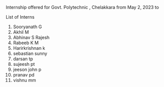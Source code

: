Internship offered for Govt. Polytechnic , Chelakkara from May 2, 2023 to 



List of Interns
1. Sooryanath G
2. Akhil M
3. Abhinav S Rajesh
4. Rabeeb K M
5. Harirkrishnan k 
6. sebastian sunny
7. darsan tp
8. sujeesh pt
9. jeeson john p
10. pranav pd
11. vishnu mm

